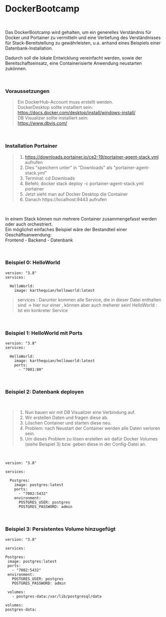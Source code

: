 # DockerBootcamp

<br>

Das DockerBootcamp wird gehalten, um ein generelles Verständnis für Docker und Portainer zu vermitteln und eine Vertiefung des Verständnisses für Stack-Bereitstellung zu gewährleisten, u.a. anhand eines Beispiels einer Datenbank-Installation.

Dadurch soll die lokale Entwicklung vereinfacht werden, sowie der Bereitschaftseinsatz, eine  Containerisierte Anwendung neustarten zukönnen.

<br>

### Voraussetzungen
> Ein DockerHub-Account muss erstellt werden.
> <br>
> DockerDesktop sollte installiert sein: <br> https://docs.docker.com/desktop/install/windows-install/ <br>
> DB Visualizer sollte installiert sein: <br> https://www.dbvis.com/

<br>

### Installation Portainer
>  1. https://downloads.portainer.io/ce2-19/portainer-agent-stack.yml aufrufen
>  2. Dies "speichern unter" in "Downloads" als "portainer-agent-stack.yml"
>  3. Terminal: cd Downloads
>  4. Befehl:  docker stack deploy -c portainer-agent-stack.yml portainer
>  5. Jetzt sieht man auf Docker Desktop die Container
>  6. Danach https://localhost:9443 aufrufen

<br>

In einem Stack können nun mehrere Container zusammengefasst werden oder auch orchestriert.
<br>
Ein möglichst einfaches Beispiel wäre der Bestandteil einer Geschäftsanwendung:
<br>
Frontend - Backend - Datenbank

<br>

### Beispiel 0: HelloWorld 
````
version: "3.8"
services:

  HelloWorld:
    image: karthequian/helloworld:latest
````
> services : Darunter kommen alle Service, die in dieser Datei enthalten sind -> hier nur einer , können aber auch meherer sein!
> HelloWorld : Ist ein konkreter Service


<br>

### Beispiel 1: HelloWorld mit Ports
```
version: "3.8"
services:

  HelloWorld:
    image: karthequian/helloworld:latest
    ports:
      - "7001:80"
```

<br>

### Beispiel 2: Datenbank deployen

<br>

>   1. Nun bauen wir mit DB Visualizer eine Verbindung auf.
>   2. Wir erstellen Daten und fragen diese ab.
>   3. Löschen Container und starten diese neu.
>   4. Problem: nach Neustart der Container werden alle Daten verloren sein.
>   5. Um dieses Problem zu lösen erstellen wir dafür Docker Volumes (siehe Beispiel 3) bzw. geben diese in der Config-Datei an.

<br>

```
version: "3.8"

services: 

  Postgres:
    image: postgres:latest            
    ports:
      - "7002:5432"
    environment:
      POSTGRES_USER: postgres         
      POSTGRES_PASSWORD: admin
````

<br>

### Beispiel 3: Persistentes Volume hinzugefügt
   ```
version: "3.8"

services: 

  Postgres:
    image: postgres:latest            
    ports:
      - "7002:5432"
    environment:
      POSTGRES_USER: postgres         
      POSTGRES_PASSWORD: admin

    volumes:
      - postgres-data:/var/lib/postgresql/data

volumes:
  postgres-data:
```
